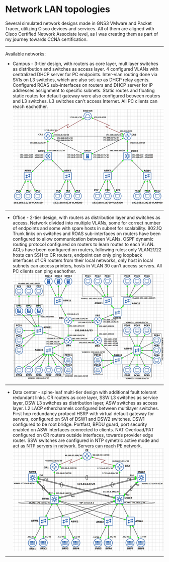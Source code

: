 Network LAN topologies
==================

Several simulated network designs made in GNS3 VMware and Packet Tracer, utilizing Cisco devices and services.
All of them are aligned with Cisco Certified Network Associate level, as I was creating them as part of my journey towards CCNA certification.

------------

Available networks:

- Campus 	- 3-tier design, with routers as core layer, multilayer switches as distribution and switches as access layer. 4 configured VLANs with centralized DHCP server for PC endpoints. Inter-vlan routing done via SVIs on L3 switches, which are also set-up as DHCP relay agents. Configured ROAS sub-interfaces on routers and DHCP server for IP addresses assignment to specific subnets. Static routes and floating static routes for default gateway were also configured between routers and L3 switches. L3 switches can't access Internet. All PC clients can reach eachother.
![design](campus/Design.JPG?raw=true "Campus LAN")

----------------

- Office 	- 2-tier design, with routers as distribution layer and switches as access. Network divided into multiple VLANs, some for correct number of endpoints and some with spare hosts in subnet for scalability. 802.1Q Trunk links on switches and ROAS sub-interfaces on routers have been configured to allow communication between VLANs. OSPF dynamic routing protocol configured on routers to learn routes to each VLAN. ACLs have been configured on routers, following rules: only VLAN21/22 hosts can SSH to CR routers, endpoint can only ping loopback interfaces of CR routers from their local networks, only host in local subnets can access printers, hosts in VLAN 30 can't access servers. All PC clients can ping eachother.
![design](office/Design.JPG?raw=true "Campus LAN") 

----------------

- Data center 	- spine-leaf multi-tier design with additional fault tolerant redundant links. CR routers as core layer, SSW L3 switches as service layer, DSW L3 switches as distribution layer, ASW switches as access layer. L2 LACP etherchannels configured between multilayer switches. First hop redundancy protocol HSRP with virtual default gateway for servers, configured on SVI of DSW1 and DSW2 switches. DSW1 configured to be root bridge. Portfast, BPDU guard, port security enabled on ASW interfaces connected to clients. NAT Overload/PAT configured on CR routers outside interfaces, towards provider edge router. SSW switches are configured in NTP symetric active mode and act as NTP servers in network. Servers can reach PE network.
![design](dataCenter/Design.jpg?raw=true "Campus LAN") 

----------------




